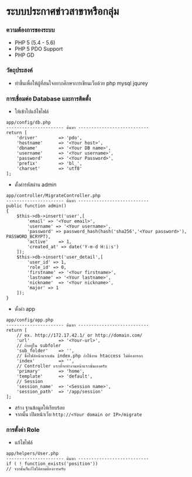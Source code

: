 # ระบบประกาศข่าวสาขาหรือกลุ่ม

### ความต้องการของระบบ
- PHP 5 (5.4 - 5.6)
- PHP 5 PDO Support
- PHP GD

### วัตถุประสงค์
- ทำขึ้นเพื่อให้ผู้ที่สนใจอยากศึกษาการเขียนเว็บด้วย php mysql jqurey

### การเชื่อมต่อ Database และการติดตั้ง
 - ให้เข้าไปแก้ไขไฟล์
```
app/config/db.php
---------------------- ค้นหา ---------------------------
return [
	'driver'		=> 'pdo',
	'hostname'	    => '<Your host>',
	'dbname'		=> '<Your DB name>',
	'username'	    => '<Your username>',
	'password'	    => '<Your Password>',
	'prefix'		=> 'bl_',
	'charset'		=> 'utf8'
];
```
 - ตั้งค่ารหัสผ่าน admin
```
app/controller/MigrateController.php
---------------------- ค้นหา ---------------------------
public function admin()
{
	$this->db->insert('user',[
		'email' => '<Your email>',
		'username' => '<Your username>',
		'password' => password_hash(hash('sha256','<Your password>'), PASSWORD_BCRYPT),
		'active'	=> 1,
		'created_at' => date('Y-m-d H:i:s')
	]);
	$this->db->insert('user_detail',[
		'user_id' => 1,
		'role_id' => 0,
		'firstname' => '<Your firstname>',
		'lastname' => '<Your lastname>',
		'nickname'	=> '<Your nickname>',
		'major' => 1
	]);
}
```
- ตั้งค่า app
```
app/config/app.php
---------------------- ค้นหา ---------------------------
return [
	// ex. http://172.17.42.1/ or http://domain.com/
	'url'			=> '<Your-url>',
	// ถ้าอยู่ใน subfoler
	'sub_folder'	=> '',
	// ชื่อไฟล์หน้าแรกเช่น index.php ถ้าใช้งาน htaccess ไม่ต้องกรอก
	'index'			=> '',
	// Controller แรกที่จะทำงานหน้าแรกนั่นเองครับ
	'primary'		=> 'home',
	'template'		=> 'default',
	// Session
	'session_name'	=> '<Session name>',
	'session_path'	=> '/app/session'
];
```
- สร้าง ฐานข้อมูลให้เรียบร้อย
- จากนั้น เปิดหน้าเว็บ `http://<Your domain or IP>/migrate`

### การตั้งค่า Role
- แก้ไขไฟล์
```
app/helpers/User.php
---------------------- ค้นหา ---------------------------
if ( ! function_exists('position'))
// จากนั้นก็แก้ไขได้ตามต้องการครับ
```

